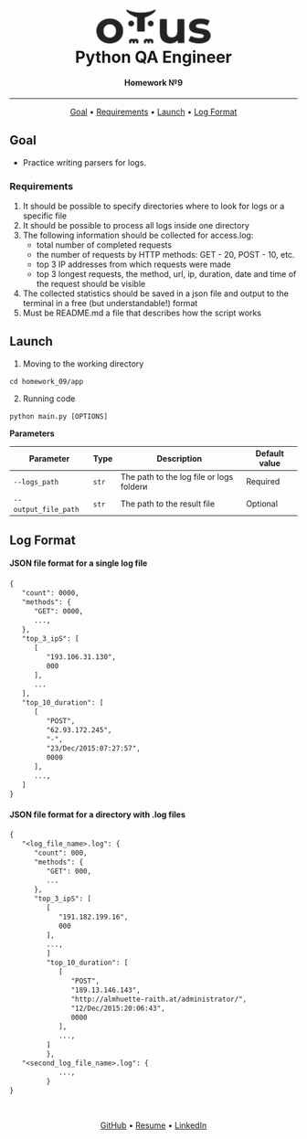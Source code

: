 <h1 align="center">
  <a href="https://otus.ru/lessons/avtomatizaciya-web-testirovaniya/">
    <img style="background-color: #ffffff" src="../readme/otus.svg"
    alt="Otus" width="200">
  </a>
  <br>
   Python QA Engineer
  <br>
</h1>

<h4 align="center">
    Homework №9
</h4>
<hr>

<p align="center">
  <a href="#goal">Goal</a> •
  <a href="#description">Requirements</a> •
  <a href="#launch">Launch</a> •
  <a href="#log-format">Log Format</a>
</p>


## Goal
- Practice writing parsers for logs.


### Requirements
1. It should be possible to specify directories where to look for logs or a specific file
2. It should be possible to process all logs inside one directory
3. The following information should be collected for access.log:
   - total number of completed requests
   - the number of requests by HTTP methods: GET - 20, POST - 10, etc.
   - top 3 IP addresses from which requests were made
   - top 3 longest requests, the method, url, ip, duration, date and time of the request should be visible
4. The collected statistics should be saved in a json file and output to the terminal in a free (but understandable!) format
5. Must be README.md a file that describes how the script works


## Launch
1. Moving to the working directory
```shell script
cd homework_09/app
```

2. Running code
```shell script
python main.py [OPTIONS]
```

**Parameters**

| Parameter  | Type | Description                              | Default value |
| ------------- | ------------- |------------------------------------------| ------------- |
| `--logs_path`  | `str` | The path to the log file or logs folderи | Required |
| `--output_file_path`  | `str` | The path to the result file              | Optional | 


## Log Format
#### JSON file format for a single log file
```json5
{
   "count": 0000,
   "methods": {
      "GET": 0000,
      ...,
   },
   "top_3_ipS": [
      [
         "193.106.31.130",
         000
      ],
      ...
   ],
   "top_10_duration": [
      [
         "POST",
         "62.93.172.245",
         "-",
         "23/Dec/2015:07:27:57",
         0000
      ],
      ...,
   ]
}
```
#### JSON file format for a directory with .log files
```json5
{
   "<log_file_name>.log": {
      "count": 000,
      "methods": {
         "GET": 000,
         ...
      },
      "top_3_ipS": [
         [
            "191.182.199.16",
            000
         ],
         ...,
         ]
         "top_10_duration": [
            [
               "POST",
               "189.13.146.143",
               "http://almhuette-raith.at/administrator/",
               "12/Dec/2015:20:06:43",
               0000
            ],
            ...,
         ]
         },
   "<second_log_file_name>.log": {
            ...,
         }
}
```


<br>
<p align="center">
  <a href="https://github.com/mrKazzila">GitHub</a> •
  <a href="https://mrkazzila.github.io/resume/">Resume</a> •
  <a href="https://www.linkedin.com/in/i-kazakov/">LinkedIn</a>
</p>
